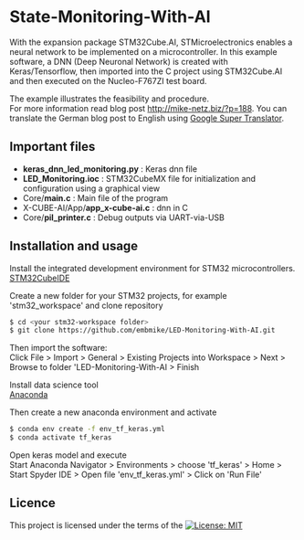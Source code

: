 # State-Monitoring-With-AI

With the expansion package STM32Cube.AI, STMicroelectronics enables a neural network to be implemented on a microcontroller. In this example software, a DNN (Deep Neuronal Network) is created with Keras/Tensorflow, then imported into the C project using STM32Cube.AI and then executed on the Nucleo-F767ZI test board.
   
The example illustrates the feasibility and procedure.   
For more information read blog post http://mike-netz.biz/?p=188. You can translate the German blog post to English using [Google Super Translator](https://chrome.google.com/webstore/detail/super-translator/gndffjifnojlkfkbeejiojebebdbgekd).


## Important files
- **keras_dnn_led_monitoring.py** : Keras dnn file
- **LED_Monitoring.ioc** : STM32CubeMX file for initialization and configuration using a graphical view
- Core/**main.c** : Main file of the program
- X-CUBE-AI/App/**app_x-cube-ai.c** : dnn in C
- Core/**pil_printer.c** : Debug outputs via UART-via-USB


## Installation and usage

Install the integrated development environment for STM32 microcontrollers.    
[STM32CubeIDE](https://www.st.com/en/development-tools/stm32cubeide.html)

Create a new folder for your STM32 projects, for example 'stm32_workspace' and clone repository
```sh
$ cd <your stm32-workspace folder>
$ git clone https://github.com/embmike/LED-Monitoring-With-AI.git
```

Then import the software:   
Click File > Import > General > Existing Projects into Workspace > Next > Browse to folder 'LED-Monitoring-With-AI > Finish

Install data science tool   
[Anaconda](https://www.anaconda.com/)

Then create a new anaconda environment and activate
```sh
$ conda env create -f env_tf_keras.yml
$ conda activate tf_keras
```
Open keras model and execute    
Start Anaconda Navigator > Environments > choose 'tf_keras' > Home > Start Spyder IDE > Open file 'env_tf_keras.yml' > Click on 'Run File'


## Licence
This project is licensed under the terms of the [![License: MIT](https://img.shields.io/badge/License-MIT-yellow.svg)](https://opensource.org/licenses/MIT)
